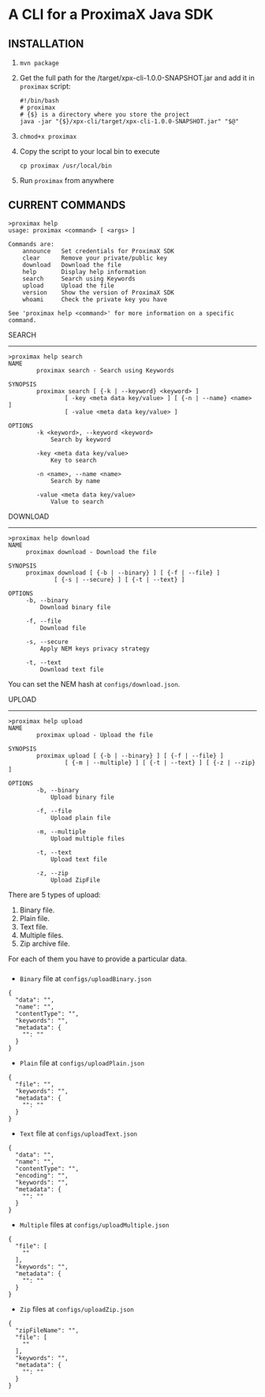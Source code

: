 A CLI for a ProximaX Java SDK
=============================

INSTALLATION
------------

1. `mvn package`

2. Get the full path for the /target/xpx-cli-1.0.0-SNAPSHOT.jar and add it in `proximax` script:

    ```
    #!/bin/bash
    # proximax
    # {$} is a directory where you store the project
    java -jar "{$}/xpx-cli/target/xpx-cli-1.0.0-SNAPSHOT.jar" "$@"
    ```
3. `chmod+x proximax`
 
4. Copy the script to your local bin to execute 

    ```cp proximax /usr/local/bin```

5. Run `proximax` from anywhere


CURRENT COMMANDS
----------------
```
>proximax help
usage: proximax <command> [ <args> ]

Commands are:
    announce   Set credentials for ProximaX SDK
    clear      Remove your private/public key
    download   Download the file
    help       Display help information
    search     Search using Keywords
    upload     Upload the file
    version    Show the version of ProximaX SDK
    whoami     Check the private key you have

See 'proximax help <command>' for more information on a specific command.
```

SEARCH
______

```
>proximax help search
NAME
        proximax search - Search using Keywords

SYNOPSIS
        proximax search [ {-k | --keyword} <keyword> ]
                [ -key <meta data key/value> ] [ {-n | --name} <name> ]
                [ -value <meta data key/value> ]

OPTIONS
        -k <keyword>, --keyword <keyword>
            Search by keyword

        -key <meta data key/value>
            Key to search

        -n <name>, --name <name>
            Search by name

        -value <meta data key/value>
            Value to search
```

DOWNLOAD
________

```
>proximax help download
NAME
     proximax download - Download the file

SYNOPSIS
     proximax download [ {-b | --binary} ] [ {-f | --file} ]
             [ {-s | --secure} ] [ {-t | --text} ]

OPTIONS
     -b, --binary
         Download binary file

     -f, --file
         Download file

     -s, --secure
         Apply NEM keys privacy strategy

     -t, --text
         Download text file
```

You can set the NEM hash at `configs/download.json`.

UPLOAD
________

```
>proximax help upload
NAME
        proximax upload - Upload the file

SYNOPSIS
        proximax upload [ {-b | --binary} ] [ {-f | --file} ]
                [ {-m | --multiple} ] [ {-t | --text} ] [ {-z | --zip} ]

OPTIONS
        -b, --binary
            Upload binary file

        -f, --file
            Upload plain file

        -m, --multiple
            Upload multiple files

        -t, --text
            Upload text file

        -z, --zip
            Upload ZipFile

```

There are 5 types of upload:
1. Binary file.
2. Plain file.
3. Text file.
4. Multiple files.
5. Zip archive file.

For each of them you have to provide a particular data.

###
- `Binary` file at `configs/uploadBinary.json`
```
{
  "data": "",
  "name": "",
  "contentType": "",
  "keywords": "",
  "metadata": {
    "": ""
  }
}
```

- `Plain` file at `configs/uploadPlain.json`
```
{
  "file": "",
  "keywords": "",
  "metadata": {
    "": ""
  }
}
```

- `Text` file at `configs/uploadText.json`
```
{
  "data": "",
  "name": "",
  "contentType": "",
  "encoding": "",
  "keywords": "",
  "metadata": {
    "": ""
  }
}
```

- `Multiple` files at `configs/uploadMultiple.json`
```
{
  "file": [
    ""
  ],
  "keywords": "",
  "metadata": {
    "": ""
  }
}
```

- `Zip` files at `configs/uploadZip.json`
```
{
  "zipFileName": "",
  "file": [
    ""
  ],
  "keywords": "",
  "metadata": {
    "": ""
  }
}
```